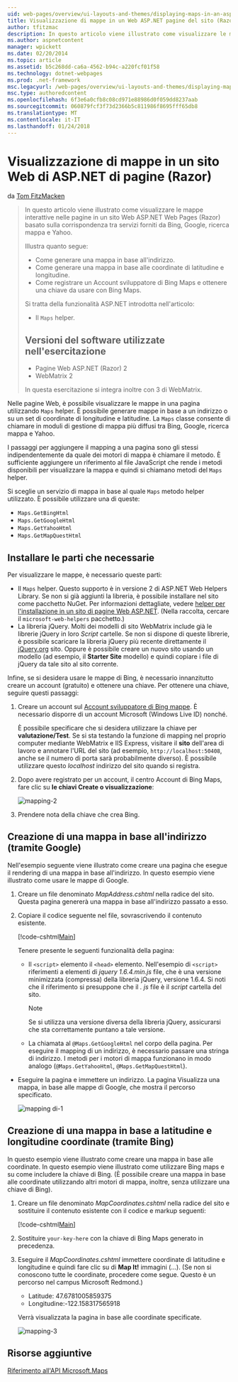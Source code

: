 ```yaml
---
uid: web-pages/overview/ui-layouts-and-themes/displaying-maps-in-an-aspnet-web-pages-site
title: Visualizzazione di mappe in un Web ASP.NET pagine del sito (Razor) | Documenti Microsoft
author: tfitzmac
description: In questo articolo viene illustrato come visualizzare le mappe interattive nelle pagine in un sito Web ASP.NET Web Pages (Razor) basato sulla corrispondenza tra servizi forniti da Bing, Google, Ma...
ms.author: aspnetcontent
manager: wpickett
ms.date: 02/20/2014
ms.topic: article
ms.assetid: b5c268dd-ca6a-4562-b94c-a220fcf01f58
ms.technology: dotnet-webpages
ms.prod: .net-framework
msc.legacyurl: /web-pages/overview/ui-layouts-and-themes/displaying-maps-in-an-aspnet-web-pages-site
msc.type: authoredcontent
ms.openlocfilehash: 6f3e6a0cfb8c08cd971e88986d0f059dd8237aab
ms.sourcegitcommit: 060879fcf3f73d2366b5c811986f8695fff65db8
ms.translationtype: MT
ms.contentlocale: it-IT
ms.lasthandoff: 01/24/2018
---
```

<a name="displaying-maps-in-an-aspnet-web-pages-razor-site"></a>Visualizzazione di mappe in un sito Web di ASP.NET di pagine (Razor)
====================
da [Tom FitzMacken](https://github.com/tfitzmac)

> In questo articolo viene illustrato come visualizzare le mappe interattive nelle pagine in un sito Web ASP.NET Web Pages (Razor) basato sulla corrispondenza tra servizi forniti da Bing, Google, ricerca mappa e Yahoo.
> 
> Illustra quanto segue:
> 
> - Come generare una mappa in base all'indirizzo.
> - Come generare una mappa in base alle coordinate di latitudine e longitudine.
> - Come registrare un Account sviluppatore di Bing Maps e ottenere una chiave da usare con Bing Maps.
> 
> Si tratta della funzionalità ASP.NET introdotta nell'articolo:
> 
> - Il `Maps` helper.
>   
> 
> ## <a name="software-versions-used-in-the-tutorial"></a>Versioni del software utilizzate nell'esercitazione
> 
> 
> - Pagine Web ASP.NET (Razor) 2
> - WebMatrix 2
>   
> 
> In questa esercitazione si integra inoltre con 3 di WebMatrix.


Nelle pagine Web, è possibile visualizzare le mappe in una pagina utilizzando `Maps` helper. È possibile generare mappe in base a un indirizzo o su un set di coordinate di longitudine e latitudine. La `Maps` classe consente di chiamare in moduli di gestione di mappa più diffusi tra Bing, Google, ricerca mappa e Yahoo.

I passaggi per aggiungere il mapping a una pagina sono gli stessi indipendentemente da quale dei motori di mappa è chiamare il metodo. È sufficiente aggiungere un riferimento al file JavaScript che rende i metodi disponibili per visualizzare la mappa e quindi si chiamano metodi del `Maps` helper.

Si sceglie un servizio di mappa in base al quale `Maps` metodo helper utilizzato. È possibile utilizzare una di queste:

- `Maps.GetBingHtml`
- `Maps.GetGoogleHtml`
- `Maps.GetYahooHtml`
- `Maps.GetMapQuestHtml`

## <a name="installing-the-pieces-you-need"></a>Installare le parti che necessarie

Per visualizzare le mappe, è necessario queste parti:

- Il `Maps` helper. Questo supporto è in versione 2 di ASP.NET Web Helpers Library. Se non si già aggiunti la libreria, è possibile installare nel sito come pacchetto NuGet. Per informazioni dettagliate, vedere [helper per l'installazione in un sito di pagine Web ASP.NET](https://go.microsoft.com/fwlink/?LinkId=252372). (Nella raccolta, cercare il `microsoft-web-helpers` pacchetto.)
- La libreria jQuery. Molti dei modelli di sito WebMatrix include già le librerie jQuery in loro *Script* cartelle. Se non si dispone di queste librerie, è possibile scaricare la libreria jQuery più recente direttamente il [jQuery.org](http://jQuery.org) sito. Oppure è possibile creare un nuovo sito usando un modello (ad esempio, il **Starter Site** modello) e quindi copiare i file di jQuery da tale sito al sito corrente.

Infine, se si desidera usare le mappe di Bing, è necessario innanzitutto creare un account (gratuito) e ottenere una chiave. Per ottenere una chiave, seguire questi passaggi:

1. Creare un account sul [Account sviluppatore di Bing mappe](https://www.microsoft.com/maps/developers/web.aspx). È necessario disporre di un account Microsoft (Windows Live ID) nonché.

    È possibile specificare che si desidera utilizzare la chiave per **valutazione/Test**. Se si sta testando la funzione di mapping nel proprio computer mediante WebMatrix e IIS Express, visitare il **sito** dell'area di lavoro e annotare l'URL del sito (ad esempio, `http://localhost:50408`, anche se il numero di porta sarà probabilmente diverso). È possibile utilizzare questo *localhost* indirizzo del sito quando si registra.
2. Dopo avere registrato per un account, il centro Account di Bing Maps, fare clic su **le chiavi Create o visualizzazione**:

    ![mapping-2](displaying-maps-in-an-aspnet-web-pages-site/_static/image1.png)
3. Prendere nota della chiave che crea Bing.

## <a name="creating-a-map-based-on-an-address-using-google"></a>Creazione di una mappa in base all'indirizzo (tramite Google)

Nell'esempio seguente viene illustrato come creare una pagina che esegue il rendering di una mappa in base all'indirizzo. In questo esempio viene illustrato come usare le mappe di Google.

1. Creare un file denominato *MapAddress.cshtml* nella radice del sito. Questa pagina genererà una mappa in base all'indirizzo passato a esso.
2. Copiare il codice seguente nel file, sovrascrivendo il contenuto esistente.

    [!code-cshtml[Main](displaying-maps-in-an-aspnet-web-pages-site/samples/sample1.cshtml)]

    Tenere presente le seguenti funzionalità della pagina:

    - Il `<script>` elemento il `<head>` elemento. Nell'esempio di `<script>` riferimenti a elementi di *jquery 1.6.4.min.js* file, che è una versione minimizzata (compressa) della libreria jQuery, versione 1.6.4. Si noti che il riferimento si presuppone che il *. js* file è il *script* cartella del sito. 

        > [!NOTE]
        > Se si utilizza una versione diversa della libreria jQuery, assicurarsi che sta correttamente puntano a tale versione.
    - La chiamata al `@Maps.GetGoogleHtml` nel corpo della pagina. Per eseguire il mapping di un indirizzo, è necessario passare una stringa di indirizzo. I metodi per i motori di mappa funzionano in modo analogo (`@Maps.GetYahooHtml`, `@Maps.GetMapQuestHtml`).
- Eseguire la pagina e immettere un indirizzo. La pagina Visualizza una mappa, in base alle mappe di Google, che mostra il percorso specificato.

    ![mapping di-1](displaying-maps-in-an-aspnet-web-pages-site/_static/image2.png)

## <a name="creating-a-map-based-on-latitude-and-longitude-coordinates-using-bing"></a>Creazione di una mappa in base a latitudine e longitudine coordinate (tramite Bing)

In questo esempio viene illustrato come creare una mappa in base alle coordinate. In questo esempio viene illustrato come utilizzare Bing maps e su come includere la chiave di Bing. (È possibile creare una mappa in base alle coordinate utilizzando altri motori di mappa, inoltre, senza utilizzare una chiave di Bing).

1. Creare un file denominato *MapCoordinates.cshtml* nella radice del sito e sostituire il contenuto esistente con il codice e markup seguenti:

    [!code-cshtml[Main](displaying-maps-in-an-aspnet-web-pages-site/samples/sample2.cshtml)]
2. Sostituire `your-key-here` con la chiave di Bing Maps generato in precedenza.
3. Eseguire il *MapCoordinates.cshtml* immettere coordinate di latitudine e longitudine e quindi fare clic su di **Map It!** immagini (...). (Se non si conoscono tutte le coordinate, procedere come segue. Questo è un percorso nel campus Microsoft Redmond.)

    - Latitude: 47.6781005859375
    - Longitudine:-122.158317565918

    Verrà visualizzata la pagina in base alle coordinate specificate.

    ![mapping-3](displaying-maps-in-an-aspnet-web-pages-site/_static/image3.png)

<a id="Additional_Resources"></a>
## <a name="additional-resources"></a>Risorse aggiuntive


[Riferimento all'API Microsoft.Maps](https://msdn.microsoft.com/library/gg427611.aspx)
